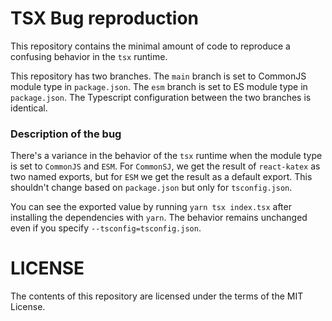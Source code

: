 # TSX Bug reproduction

This repository contains the minimal amount of code to reproduce a confusing behavior
in the `tsx` runtime.

This repository has two branches. The `main` branch is set to CommonJS module type in
`package.json`. The `esm` branch is set to ES module type in `package.json`. The Typescript
configuration between the two branches is identical.

### Description of the bug

There's a variance in the behavior of the `tsx` runtime when the module type is set to `CommonJS`
and `ESM`. For `CommonSJ`, we get the result of `react-katex` as two named exports, but for `ESM`
we get the result as a default export. This shouldn't change based on `package.json` but only for
`tsconfig.json`.

You can see the exported value by running `yarn tsx index.tsx` after installing the dependencies with
`yarn`. The behavior remains unchanged even if you specify `--tsconfig=tsconfig.json`.

# LICENSE

The contents of this repository are licensed under the terms of the MIT License.
